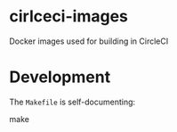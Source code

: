 # cirlceci-images
Docker images used for building in CircleCI

# Development

The `Makefile` is self-documenting:

  make
